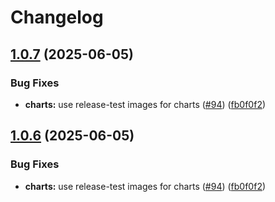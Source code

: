 # Changelog

## [1.0.7](https://github.com/astriaorg/astria-release-test/compare/evm-bridge-withdrawer-v1.0.6...evm-bridge-withdrawer-v1.0.7) (2025-06-05)


### Bug Fixes

* **charts:** use release-test images for charts ([#94](https://github.com/astriaorg/astria-release-test/issues/94)) ([fb0f0f2](https://github.com/astriaorg/astria-release-test/commit/fb0f0f279282a7b5049e2a161f3a299782aa8e2f))

## [1.0.6](https://github.com/astriaorg/astria-release-test/compare/evm-bridge-withdrawer-v1.0.5...evm-bridge-withdrawer-v1.0.6) (2025-06-05)


### Bug Fixes

* **charts:** use release-test images for charts ([#94](https://github.com/astriaorg/astria-release-test/issues/94)) ([fb0f0f2](https://github.com/astriaorg/astria-release-test/commit/fb0f0f279282a7b5049e2a161f3a299782aa8e2f))
